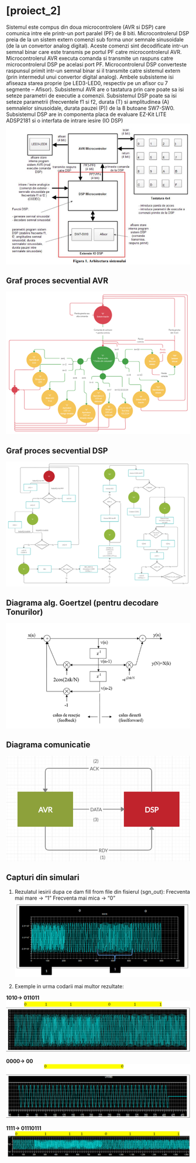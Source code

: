 # [proiect_2]

Sistemul este compus din doua microcontrolere (AVR si DSP) care comunica intre ele printr-un
port paralel (PF) de 8 biti. Microcontrolerul DSP preia de la un sistem extern comenzi sub forma unor
semnale sinusoidale (de la un convertor analog digital). Aceste comenzi sint decodificate intr-un semnal
binar care este transmis pe portul PF catre microcontrolerul AVR. Microcontrolerul AVR executa
comanda si transmite un raspuns catre microcontrolerul DSP pe acelasi port PF. Microcontrolerul DSP
converteste raspunsul primit intr-un semnal binar si il transmite catre sistemul extern (prin intermedul
unui convertor digital analog). Ambele subsisteme isi afiseaza starea proprie (pe LED3-LED0, respectiv pe
un afisor cu 7 segmente – Afisor). Subsistemul AVR are o tastatura prin care poate sa isi seteze
parametri de executie a comenzii. Subsistemul DSP poate sa isi seteze parametrii (frecventele f1 si f2,
durata (T) si amplitudinea (A) semnalelor sinusoidale, durata pauzei (P)) de la 8 butoane SW7-SW0.
Subsistemul DSP are in componenta placa de evaluare EZ-Kit LITE ADSP2181 si o interfata de intrare
iesire (IO DSP)
![img_3.png](img/img_3.png)


## Graf proces secvential AVR 
![img.png](img/img.png)

## Graf proces secvential  DSP
![img_2.png](img/img_2.png)

## Diagrama alg. Goertzel (pentru decodare Tonurilor)
![img_6.png](img/img_6.png)

## Diagrama comunicatie 
![img_4.png](img/img_4.png)

## Capturi din simulari
1. Rezulatul iesirii dupa ce dam fill from file din fisierul (sgn_out):
    Frecventa mai mare -> “1” Frecventa mai mica -> “0”
![img_5.png](img/img_5.png)



2. Exemple in urma codarii mai multor rezultate:
  
**1010-> 011011**
![img_7.png](img/img_7.png)


**0000-> 00**
![img_8.png](img/img_8.png)

**1111-> 01110111**
![img_9.png](img/img_9.png)

